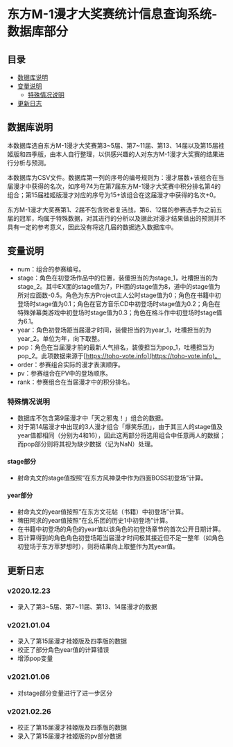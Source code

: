 # 东方M-1漫才大奖赛统计信息查询系统-数据库部分

## 目录
* [数据库说明](#数据库说明)
* [变量说明](#变量说明)
	* [特殊情况说明](#特殊情况说明)
* [更新日志](#更新日志)


## 数据库说明
本数据库选自东方M-1漫才大奖赛第3~5届、第7~11届、第13、14届以及第15届袿姬版和四季版，由本人自行整理，以供感兴趣的人对东方M-1漫才大奖赛的结果进行分析与预测。

本数据库为CSV文件。数据库第一列的序号的编号规则为：漫才届数+该组合在当届漫才中获得的名次，如序号74为在第7届东方M-1漫才大奖赛中积分排名第4的组合；第15届袿姬版漫才对应的序号为15+该组合在这届漫才中获得的名次+0。

东方M-1漫才大奖赛第1、2届不包含败者复活战，第6、12届的参赛选手为之前五届的冠军，均属于特殊数据，对其进行的分析以及据此对漫才结果做出的预测并不具有一定的参考意义，因此没有将这几届的数据选入数据库中。


## 变量说明
* num：组合的参赛编号。
* stage：角色在初登场作品中的位置，装傻担当的为stage_1，吐槽担当的为stage_2。其中EX面的stage值为7，PH面的stage值为8，道中的stage值为所对应面数-0.5。角色为东方Project主人公时stage值为0；角色在书籍中初登场时stage值为0.1；角色在官方音乐CD中初登场时stage值为0.2；角色在特殊弹幕类游戏中初登场时stage值为0.3；角色在格斗作中初登场时stage值为6.1。
* year：角色初登场距当届漫才时间，装傻担当的为year_1，吐槽担当的为year_2。单位为年，向下取整。
* pop：角色在当届漫才前的最新人气排名，装傻担当为pop_1，吐槽担当为pop_2。此项数据来源于[https://toho-vote.info](https://toho-vote.info)。
* order：参赛组合实际的漫才表演顺序。
* pv：参赛组合在PV中的登场顺序。
* rank：参赛组合在当届漫才中的积分排名。

### 特殊情况说明
* 数据库不包含第9届漫才中「天之邪鬼！」组合的数据。
* 对于第14届漫才中出现的3人漫才组合「爆笑乐团」，由于其三人的stage值及year值都相同（分别为4和16），因此这两部分将选用组合中任意两人的数据；而pop部分则将其视为缺少数据（记为NaN）处理。

#### stage部分
* 射命丸文的stage值按照“在东方风神录中作为四面BOSS初登场”计算。

#### year部分
* 射命丸文的year值按照“在东方文花帖（书籍）中初登场”计算。
* 稗田阿求的year值按照“在幺乐团的历史1中初登场”计算。
* 在书籍中初登场的角色的year值以该角色的初登场章节的首次公开日期计算。
* 若计算得到的角色角色初登场距当届漫才时间极其接近但不足一整年（如角色初登场于东方萃梦想时），则将结果向上取整作为其year值。


## 更新日志

### v2020.12.23
* 录入了第3~5届、第7~11届、第13、14届漫才的数据

### v2021.01.04
* 录入了第15届漫才袿姬版及四季版的数据
* 校正了部分角色year值的计算错误
* 增添pop变量

### v2021.01.06
* 对stage部分变量进行了进一步区分

### v2021.02.26
* 校正了第15届漫才袿姬版及四季版的数据
* 录入了第15届漫才袿姬版的pv部分数据
